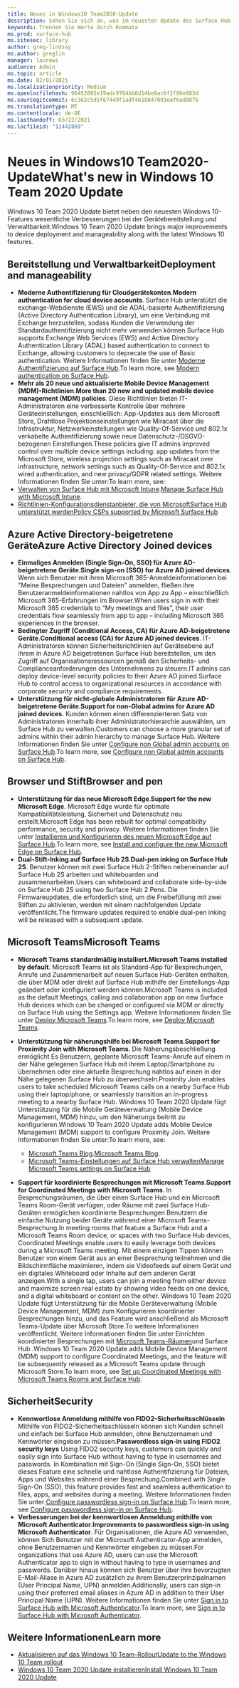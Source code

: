 ```yaml
---
title: Neues in Windows10 Team2020-Update
description: Sehen Sie sich an, was im neuesten Update des Surface Hub-Betriebssystems, Windows 10 Team 2020 Update, neu ist.
keywords: Trennen Sie Werte durch Kommata
ms.prod: surface-hub
ms.sitesec: library
author: greg-lindsay
ms.author: greglin
manager: laurawi
audience: Admin
ms.topic: article
ms.date: 02/01/2021
ms.localizationpriority: Medium
ms.openlocfilehash: 96452885e19adc9784bb8d14be8ac6f2f86e883d
ms.sourcegitcommit: 6c362c5d5f67449f1adf4618847093eaf6ad087b
ms.translationtype: MT
ms.contentlocale: de-DE
ms.lasthandoff: 03/22/2021
ms.locfileid: "11442869"
---
```

# <a name="whats-new-in-windows-10-team-2020-update"></a><span data-ttu-id="3f118-104">Neues in Windows10 Team2020-Update</span><span class="sxs-lookup"><span data-stu-id="3f118-104">What's new in Windows 10 Team 2020 Update</span></span>

<span data-ttu-id="3f118-105">Windows 10 Team 2020 Update bietet neben den neuesten Windows 10-Features wesentliche Verbesserungen bei der Gerätebereitstellung und Verwaltbarkeit.</span><span class="sxs-lookup"><span data-stu-id="3f118-105">Windows 10 Team 2020 Update brings major improvements to device deployment and manageability along with the latest Windows 10 features.</span></span>

##  <a name="deployment-and-manageability"></a><span data-ttu-id="3f118-106">Bereitstellung und Verwaltbarkeit</span><span class="sxs-lookup"><span data-stu-id="3f118-106">Deployment and manageability</span></span>

- <span data-ttu-id="3f118-107">**Moderne Authentifizierung für Cloudgerätekonten**.</span><span class="sxs-lookup"><span data-stu-id="3f118-107">**Modern authentication for cloud device accounts**.</span></span> <span data-ttu-id="3f118-108">Surface Hub unterstützt die exchange-Webdienste (EWS) und die ADAL-basierte Authentifizierung (Active Directory Authentication Library), um eine Verbindung mit Exchange herzustellen, sodass Kunden die Verwendung der Standardauthentifizierung nicht mehr verwenden können.</span><span class="sxs-lookup"><span data-stu-id="3f118-108">Surface Hub supports Exchange Web Services (EWS) and Active Directory Authentication Library (ADAL) based authentication to connect to Exchange, allowing customers to deprecate the use of Basic authentication.</span></span> <span data-ttu-id="3f118-109">Weitere Informationen finden Sie unter [Moderne Authentifizierung auf Surface Hub](https://docs.microsoft.com/surface-hub/surface-hub-modern-auth).</span><span class="sxs-lookup"><span data-stu-id="3f118-109">To learn more, see [Modern authentication on Surface Hub](https://docs.microsoft.com/surface-hub/surface-hub-modern-auth).</span></span>
- <span data-ttu-id="3f118-110">**Mehr als 20 neue und aktualisierte Mobile Device Management (MDM)-Richtlinien**.</span><span class="sxs-lookup"><span data-stu-id="3f118-110">**More than 20 new and updated mobile device management (MDM) policies**.</span></span>      <span data-ttu-id="3f118-111">Diese Richtlinien bieten IT-Administratoren eine verbesserte Kontrolle über mehrere Geräteeinstellungen, einschließlich: App-Updates aus dem Microsoft Store, Drahtlose Projektionseinstellungen wie Miracast über die Infrastruktur, Netzwerkeinstellungen wie Quality-Of-Service und 802.1x verkabelte Authentifizierung sowie neue Datenschutz-/DSGVO-bezogenen Einstellungen.</span><span class="sxs-lookup"><span data-stu-id="3f118-111">These policies give IT admins improved control over multiple device settings including: app updates from the Microsoft Store, wireless projection settings such as Miracast over infrastructure, network settings such as Quality-Of-Service and 802.1x wired authentication, and new privacy/GDPR related settings.</span></span> <span data-ttu-id="3f118-112">Weitere Informationen finden Sie unter:</span><span class="sxs-lookup"><span data-stu-id="3f118-112">To learn more, see:</span></span> 
- <span data-ttu-id="3f118-113">[Verwalten von Surface Hub mit Microsoft Intune](surface-hub-2s-manage-intune.md).</span><span class="sxs-lookup"><span data-stu-id="3f118-113">[Manage Surface Hub with Microsoft Intune](surface-hub-2s-manage-intune.md).</span></span>
- [<span data-ttu-id="3f118-114">Richtlinien-Konfigurationsdienstanbieter, die von MicrosoftSurface Hub unterstützt werden</span><span class="sxs-lookup"><span data-stu-id="3f118-114">Policy CSPs supported by Microsoft Surface Hub</span></span>](https://docs.microsoft.com//windows/client-management/mdm/policy-csps-supported-by-surface-hub)

##  <a name="azure-active-directory-joined-devices"></a><span data-ttu-id="3f118-115">Azure Active Directory-beigetretene Geräte</span><span class="sxs-lookup"><span data-stu-id="3f118-115">Azure Active Directory Joined devices</span></span>

- <span data-ttu-id="3f118-116">**Einmaliges Anmelden (Single Sign-On, SSO) für Azure AD-beigetretene Geräte**.</span><span class="sxs-lookup"><span data-stu-id="3f118-116">**Single sign-on (SSO) for Azure AD joined devices**.</span></span> <span data-ttu-id="3f118-117">Wenn sich Benutzer mit ihren Microsoft 365-Anmeldeinformationen bei "Meine Besprechungen und Dateien" anmelden, fließen ihre Benutzeranmeldeinformationen nahtlos von App zu App – einschließlich Microsoft 365-Erfahrungen im Browser.</span><span class="sxs-lookup"><span data-stu-id="3f118-117">When users sign in with their Microsoft 365 credentials to “My meetings and files”, their user credentials flow seamlessly from app to app – including Microsoft 365 experiences in the browser.</span></span>
- <span data-ttu-id="3f118-118">**Bedingter Zugriff (Conditional Access, CA) für Azure AD-beigetretene Geräte**.</span><span class="sxs-lookup"><span data-stu-id="3f118-118">**Conditional access (CA) for Azure AD joined devices**.</span></span>       <span data-ttu-id="3f118-119">IT-Administratoren können Sicherheitsrichtlinien auf Geräteebene auf ihrem in Azure AD beigetretenen Surface Hub bereitstellen, um den Zugriff auf Organisationsressourcen gemäß den Sicherheits- und Complianceanforderungen des Unternehmens zu steuern.</span><span class="sxs-lookup"><span data-stu-id="3f118-119">IT admins can deploy device-level security policies to their Azure AD joined Surface Hub to control access to organizational resources in accordance with corporate security and compliance requirements.</span></span>
- <span data-ttu-id="3f118-120">**Unterstützung für nicht-globale Administratoren für Azure AD-beigetretene Geräte**.</span><span class="sxs-lookup"><span data-stu-id="3f118-120">**Support for non-Global admins for Azure AD joined devices**.</span></span> <span data-ttu-id="3f118-121">Kunden können einen differenzierteren Satz von Administratoren innerhalb ihrer Administratorhierarchie auswählen, um Surface Hub zu verwalten.</span><span class="sxs-lookup"><span data-stu-id="3f118-121">Customers can choose a more granular set of admins within their admin hierarchy to manage Surface Hub.</span></span> <span data-ttu-id="3f118-122">Weitere Informationen finden Sie unter [Configure non Global admin accounts on Surface Hub](surface-hub-2s-nonglobal-admin.md).</span><span class="sxs-lookup"><span data-stu-id="3f118-122">To learn more, see [Configure non Global admin accounts on Surface Hub](surface-hub-2s-nonglobal-admin.md).</span></span>


## <a name="browser-and-pen"></a><span data-ttu-id="3f118-123">Browser und Stift</span><span class="sxs-lookup"><span data-stu-id="3f118-123">Browser and pen</span></span>

- <span data-ttu-id="3f118-124">**Unterstützung für das neue Microsoft Edge**.</span><span class="sxs-lookup"><span data-stu-id="3f118-124">**Support for the new Microsoft Edge**.</span></span> <span data-ttu-id="3f118-125">Microsoft Edge wurde für optimale Kompatibilitätsleistung, Sicherheit und Datenschutz neu erstellt.</span><span class="sxs-lookup"><span data-stu-id="3f118-125">Microsoft Edge has been rebuilt for optimal compatibility performance, security and privacy.</span></span> <span data-ttu-id="3f118-126">Weitere Informationen finden Sie unter [Installieren und Konfigurieren des neuen Microsoft Edge auf Surface Hub](https://docs.microsoft.com/surface-hub/surface-hub-install-chromium-edge).</span><span class="sxs-lookup"><span data-stu-id="3f118-126">To learn more, see [Install and configure the new Microsoft Edge on Surface Hub](https://docs.microsoft.com/surface-hub/surface-hub-install-chromium-edge).</span></span>
- <span data-ttu-id="3f118-127">**Dual-Stift-Inking auf Surface Hub 2S**.</span><span class="sxs-lookup"><span data-stu-id="3f118-127">**Dual-pen inking on Surface Hub 2S**.</span></span>   <span data-ttu-id="3f118-128">Benutzer können mit zwei Surface Hub 2-Stiften nebeneinander auf Surface Hub 2S arbeiten und whiteboarden und zusammenarbeiten.</span><span class="sxs-lookup"><span data-stu-id="3f118-128">Users can whiteboard and collaborate side-by-side on Surface Hub 2S using two Surface Hub 2 Pens.</span></span> <span data-ttu-id="3f118-129">Die Firmwareupdates, die erforderlich sind, um die Freibefüllung mit zwei Stiften zu aktivieren, werden mit einem nachfolgenden Update veröffentlicht.</span><span class="sxs-lookup"><span data-stu-id="3f118-129">The firmware updates required to enable dual-pen inking will be released with a subsequent update.</span></span>

## <a name="microsoft-teams"></a><span data-ttu-id="3f118-130">Microsoft Teams</span><span class="sxs-lookup"><span data-stu-id="3f118-130">Microsoft Teams</span></span>  

- <span data-ttu-id="3f118-131">**Microsoft Teams standardmäßig installiert.**</span><span class="sxs-lookup"><span data-stu-id="3f118-131">**Microsoft Teams installed by default**.</span></span>        <span data-ttu-id="3f118-132">Microsoft Teams ist als Standard-App für Besprechungen, Anrufe und Zusammenarbeit auf neuen Surface Hub-Geräten enthalten, die über MDM oder direkt auf Surface Hub mithilfe der Einstellungs-App geändert oder konfiguriert werden können.</span><span class="sxs-lookup"><span data-stu-id="3f118-132">Microsoft Teams is included as the default Meetings, calling and collaboration app on new Surface Hub devices which can be changed or configured via MDM or directly on Surface Hub using the Settings app.</span></span> <span data-ttu-id="3f118-133">Weitere Informationen finden Sie unter [Deploy Microsoft Teams](https://docs.microsoft.com/MicrosoftTeams/teams-surface-hub).</span><span class="sxs-lookup"><span data-stu-id="3f118-133">To learn more, see [Deploy Microsoft Teams](https://docs.microsoft.com/MicrosoftTeams/teams-surface-hub).</span></span>
- <span data-ttu-id="3f118-134">**Unterstützung für näherungshilfe bei Microsoft Teams**.</span><span class="sxs-lookup"><span data-stu-id="3f118-134">**Support for Proximity Join with Microsoft Teams**.</span></span>  <span data-ttu-id="3f118-135">Die Näherungsbeschließung ermöglicht Es Benutzern, geplante Microsoft Teams-Anrufe auf einem in der Nähe gelegenen Surface Hub mit ihrem Laptop/Smartphone zu übernehmen oder eine aktuelle Besprechung nahtlos auf einen in der Nähe gelegenen Surface Hub zu überwechseln.</span><span class="sxs-lookup"><span data-stu-id="3f118-135">Proximity Join enables users to take scheduled Microsoft Teams calls on a nearby Surface Hub using their laptop/phone, or seamlessly transition an in-progress meeting to a nearby Surface Hub.</span></span> <span data-ttu-id="3f118-136">Windows 10 Team 2020 Update fügt Unterstützung für die Mobile Geräteverwaltung (Mobile Device Management, MDM) hinzu, um den Näherungs beitritt zu konfigurieren.</span><span class="sxs-lookup"><span data-stu-id="3f118-136">Windows 10 Team 2020 Update adds Mobile Device Management (MDM) support to configure Proximity Join.</span></span> <span data-ttu-id="3f118-137">Weitere Informationen finden Sie unter:</span><span class="sxs-lookup"><span data-stu-id="3f118-137">To learn more, see:</span></span> 

  - <span data-ttu-id="3f118-138">[Microsoft Teams Blog](https://techcommunity.microsoft.com/t5/microsoft-teams-blog/microsoft-teams-devices-for-shared-spaces-july-and-august-update/ba-p/1604833).</span><span class="sxs-lookup"><span data-stu-id="3f118-138">[Microsoft Teams Blog](https://techcommunity.microsoft.com/t5/microsoft-teams-blog/microsoft-teams-devices-for-shared-spaces-july-and-august-update/ba-p/1604833).</span></span> 
  - [<span data-ttu-id="3f118-139">Microsoft Teams-Einstellungen auf Surface Hub verwalten</span><span class="sxs-lookup"><span data-stu-id="3f118-139">Manage Microsoft Teams settings on Surface Hub</span></span>](https://docs.microsoft.com/microsoftteams/rooms/surface-hub-manage-config)

- <span data-ttu-id="3f118-140">**Support für koordinierte Besprechungen mit Microsoft Teams**.</span><span class="sxs-lookup"><span data-stu-id="3f118-140">**Support for Coordinated Meetings with Microsoft Teams**.</span></span> <span data-ttu-id="3f118-141">In Besprechungsräumen, die über einen Surface Hub und ein Microsoft Teams Room-Gerät verfügen, oder Räume mit zwei Surface Hub-Geräten ermöglichen koordinierte Besprechungen Benutzern die einfache Nutzung beider Geräte während einer Microsoft Teams-Besprechung.</span><span class="sxs-lookup"><span data-stu-id="3f118-141">In meeting rooms that feature a Surface Hub and a Microsoft Teams Room device, or spaces with two Surface Hub devices, Coordinated Meetings enable users to easily leverage both devices during a Microsoft Teams meeting.</span></span> <span data-ttu-id="3f118-142">Mit einem einzigen Tippen können Benutzer von einem Gerät aus an einer Besprechung teilnehmen und die Bildschirmfläche maximieren, indem sie Videofeeds auf einem Gerät und ein digitales Whiteboard oder Inhalte auf dem anderen Gerät anzeigen.</span><span class="sxs-lookup"><span data-stu-id="3f118-142">With a single tap, users can join a meeting from either device and maximize screen real estate by showing video feeds on one device, and a digital whiteboard or content on the other.</span></span> <span data-ttu-id="3f118-143">Windows 10 Team 2020 Update fügt Unterstützung für die Mobile Geräteverwaltung (Mobile Device Management, MDM) zum Konfigurieren koordinierter Besprechungen hinzu, und das Feature wird anschließend als Microsoft Teams-Update über Microsoft Store.To weitere Informationen veröffentlicht. Weitere Informationen finden Sie unter Einrichten koordinierter Besprechungen mit [Microsoft Teams-Räumen](https://docs.microsoft.com/microsoftteams/rooms/coordinated-meetings)und Surface Hub .</span><span class="sxs-lookup"><span data-stu-id="3f118-143">Windows 10 Team 2020 Update adds Mobile Device Management (MDM) support to configure Coordinated Meetings, and the feature will be subsequently released as a Microsoft Teams update through Microsoft Store.To learn more, see [Set up Coordinated Meetings with Microsoft Teams Rooms and Surface Hub](https://docs.microsoft.com/microsoftteams/rooms/coordinated-meetings).</span></span>

## <a name="security"></a><span data-ttu-id="3f118-144">Sicherheit</span><span class="sxs-lookup"><span data-stu-id="3f118-144">Security</span></span>

- <span data-ttu-id="3f118-145">**Kennwortlose Anmeldung mithilfe von FIDO2-Sicherheitsschlüsseln**     Mithilfe von FIDO2-Sicherheitsschlüsseln können sich Kunden schnell und einfach bei Surface Hub anmelden, ohne Benutzernamen und Kennwörter eingeben zu müssen.</span><span class="sxs-lookup"><span data-stu-id="3f118-145">**Passwordless sign-in using FIDO2 security keys**     Using FIDO2 security keys, customers can quickly and easily sign into Surface Hub without having to type in usernames and passwords.</span></span> <span data-ttu-id="3f118-146">In Kombination mit Sign-On (Single Sign-On, SSO) bietet dieses Feature eine schnelle und nahtlose Authentifizierung für Dateien, Apps und Websites während einer Besprechung.</span><span class="sxs-lookup"><span data-stu-id="3f118-146">Combined with Single Sign-On (SSO), this feature provides fast and seamless authentication to files, apps, and websites during a meeting.</span></span> <span data-ttu-id="3f118-147">Weitere Informationen finden Sie unter [Configure passwordless sign-in on Surface Hub](https://docs.microsoft.com/surface-hub/surface-hub-2s-phone-authenticate).</span><span class="sxs-lookup"><span data-stu-id="3f118-147">To learn more, see [Configure passwordless sign-in on Surface Hub](https://docs.microsoft.com/surface-hub/surface-hub-2s-phone-authenticate).</span></span>
- <span data-ttu-id="3f118-148">**Verbesserungen bei der kennwortlosen Anmeldung mithilfe von Microsoft Authenticator**.</span><span class="sxs-lookup"><span data-stu-id="3f118-148">**Improvements to passwordless sign-in using Microsoft Authenticator**.</span></span>  <span data-ttu-id="3f118-149">Für Organisationen, die Azure AD verwenden, können Sich Benutzer mit der Microsoft Authenticator-App anmelden, ohne Benutzernamen und Kennwörter eingeben zu müssen.</span><span class="sxs-lookup"><span data-stu-id="3f118-149">For organizations that use Azure AD, users can use the Microsoft Authenticator app to sign in without having to type in usernames and passwords.</span></span> <span data-ttu-id="3f118-150">Darüber hinaus können sich Benutzer über ihre bevorzugten E-Mail-Aliase in Azure AD zusätzlich zu ihrem Benutzerprinzipalnamen (User Principal Name, UPN) anmelden.</span><span class="sxs-lookup"><span data-stu-id="3f118-150">Additionally, users can sign-in using their preferred email aliases in Azure AD in addition to their User Principal Name (UPN).</span></span> <span data-ttu-id="3f118-151">Weitere Informationen finden Sie unter [Sign in to Surface Hub with Microsoft Authenticator](https://docs.microsoft.com/surface-hub/surface-hub-authenticator-app).</span><span class="sxs-lookup"><span data-stu-id="3f118-151">To learn more, see [Sign in to Surface Hub with Microsoft Authenticator](https://docs.microsoft.com/surface-hub/surface-hub-authenticator-app).</span></span>


## <a name="learn-more"></a><span data-ttu-id="3f118-152">Weitere Informationen</span><span class="sxs-lookup"><span data-stu-id="3f118-152">Learn more</span></span>

- [<span data-ttu-id="3f118-153">Aktualisieren auf das Windows 10 Team-Rollout</span><span class="sxs-lookup"><span data-stu-id="3f118-153">Update to the Windows 10 Team rollout</span></span>](https://techcommunity.microsoft.com/t5/surface-it-pro-blog/update-to-the-windows-10-team-rollout/ba-p/1669655)
- [<span data-ttu-id="3f118-154">Windows 10 Team 2020 Update installieren</span><span class="sxs-lookup"><span data-stu-id="3f118-154">Install Windows 10 Team 2020 Update</span></span>](surface-hub-2020-update.md)  
 